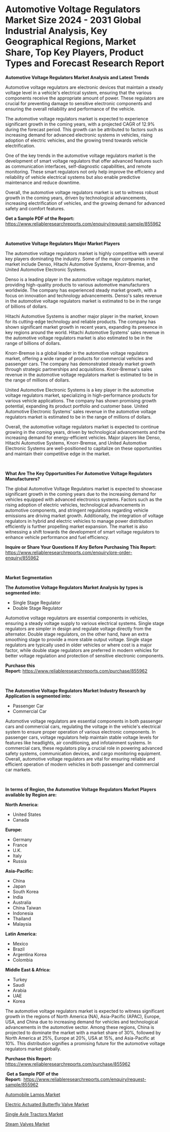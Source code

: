 <p><h1>Automotive Voltage Regulators Market Size 2024 - 2031 Global Industrial Analysis, Key Geographical Regions, Market Share, Top Key Players, Product Types and Forecast Research Report</h1></p><p><strong>Automotive Voltage Regulators Market Analysis and Latest Trends</strong></p>
<p><p>Automotive voltage regulators are electronic devices that maintain a steady voltage level in a vehicle's electrical system, ensuring that the various components receive the appropriate amount of power. These regulators are crucial for preventing damage to sensitive electronic components and ensuring the overall reliability and performance of the vehicle.</p><p>The automotive voltage regulators market is expected to experience significant growth in the coming years, with a projected CAGR of 12.9% during the forecast period. This growth can be attributed to factors such as increasing demand for advanced electronic systems in vehicles, rising adoption of electric vehicles, and the growing trend towards vehicle electrification.</p><p>One of the key trends in the automotive voltage regulators market is the development of smart voltage regulators that offer advanced features such as communication interfaces, self-diagnostic capabilities, and remote monitoring. These smart regulators not only help improve the efficiency and reliability of vehicle electrical systems but also enable predictive maintenance and reduce downtime.</p><p>Overall, the automotive voltage regulators market is set to witness robust growth in the coming years, driven by technological advancements, increasing electrification of vehicles, and the growing demand for advanced safety and comfort features.</p></p>
<p><strong>Get a Sample PDF of the Report:&nbsp;</strong> <a href="https://www.reliableresearchreports.com/enquiry/request-sample/855962">https://www.reliableresearchreports.com/enquiry/request-sample/855962</a></p>
<p>&nbsp;</p>
<p><strong>Automotive Voltage Regulators Major Market Players</strong></p>
<p><p>The automotive voltage regulators market is highly competitive with several key players dominating the industry. Some of the major companies in the market include Denso, Hitachi Automotive Systems, Knorr-Bremse, and United Automotive Electronic Systems. </p><p>Denso is a leading player in the automotive voltage regulators market, providing high-quality products to various automotive manufacturers worldwide. The company has experienced steady market growth, with a focus on innovation and technology advancements. Denso's sales revenue in the automotive voltage regulators market is estimated to be in the range of billions of dollars.</p><p>Hitachi Automotive Systems is another major player in the market, known for its cutting-edge technology and reliable products. The company has shown significant market growth in recent years, expanding its presence in key regions around the world. Hitachi Automotive Systems' sales revenue in the automotive voltage regulators market is also estimated to be in the range of billions of dollars.</p><p>Knorr-Bremse is a global leader in the automotive voltage regulators market, offering a wide range of products for commercial vehicles and passenger cars. The company has demonstrated steady market growth through strategic partnerships and acquisitions. Knorr-Bremse's sales revenue in the automotive voltage regulators market is estimated to be in the range of millions of dollars.</p><p>United Automotive Electronic Systems is a key player in the automotive voltage regulators market, specializing in high-performance products for various vehicle applications. The company has shown promising growth potential, expanding its product portfolio and customer base. United Automotive Electronic Systems' sales revenue in the automotive voltage regulators market is estimated to be in the range of millions of dollars.</p><p>Overall, the automotive voltage regulators market is expected to continue growing in the coming years, driven by technological advancements and the increasing demand for energy-efficient vehicles. Major players like Denso, Hitachi Automotive Systems, Knorr-Bremse, and United Automotive Electronic Systems are well-positioned to capitalize on these opportunities and maintain their competitive edge in the market.</p></p>
<p>&nbsp;</p>
<p><strong>What Are The Key Opportunities For Automotive Voltage Regulators Manufacturers?</strong></p>
<p><p>The global Automotive Voltage Regulators market is expected to showcase significant growth in the coming years due to the increasing demand for vehicles equipped with advanced electronics systems. Factors such as the rising adoption of electric vehicles, technological advancements in automotive components, and stringent regulations regarding vehicle emissions are driving market growth. Additionally, the integration of voltage regulators in hybrid and electric vehicles to manage power distribution efficiently is further propelling market expansion. The market is also witnessing a shift towards the development of smart voltage regulators to enhance vehicle performance and fuel efficiency.</p></p>
<p><strong>Inquire or Share Your Questions If Any Before Purchasing This Report:</strong> <a href="https://www.reliableresearchreports.com/enquiry/pre-order-enquiry/855962">https://www.reliableresearchreports.com/enquiry/pre-order-enquiry/855962</a></p>
<p>&nbsp;</p>
<p><strong>Market Segmentation</strong></p>
<p><strong>The Automotive Voltage Regulators Market Analysis by types is segmented into:</strong></p>
<p><ul><li>Single Stage Regulator</li><li>Double Stage Regulator</li></ul></p>
<p><p>Automotive voltage regulators are essential components in vehicles, ensuring a steady voltage supply to various electrical systems. Single stage regulators are simpler in design and regulate voltage directly from the alternator. Double stage regulators, on the other hand, have an extra smoothing stage to provide a more stable output voltage. Single stage regulators are typically used in older vehicles or where cost is a major factor, while double stage regulators are preferred in modern vehicles for better voltage regulation and protection of sensitive electronic components.</p></p>
<p><strong>Purchase this Report:&nbsp;</strong><a href="https://www.reliableresearchreports.com/purchase/855962">https://www.reliableresearchreports.com/purchase/855962</a></p>
<p>&nbsp;</p>
<p><strong>The Automotive Voltage Regulators Market Industry Research by Application is segmented into:</strong></p>
<p><ul><li>Passenger Car</li><li>Commercial Car</li></ul></p>
<p><p>Automotive voltage regulators are essential components in both passenger cars and commercial cars, regulating the voltage in the vehicle's electrical system to ensure proper operation of various electronic components. In passenger cars, voltage regulators help maintain stable voltage levels for features like headlights, air conditioning, and infotainment systems. In commercial cars, these regulators play a crucial role in powering advanced safety systems, communication devices, and cargo monitoring equipment. Overall, automotive voltage regulators are vital for ensuring reliable and efficient operation of modern vehicles in both passenger and commercial car markets.</p></p>
<p>&nbsp;</p>
<p><strong>In terms of Region, the Automotive Voltage Regulators Market Players available by Region are:</strong></p>
<p>
    <p> <strong> North America: </strong>
        <ul>
            <li>United States</li>
            <li>Canada</li>
        </ul>
        </p> 
    <p> <strong> Europe: </strong>
        <ul>
            <li>Germany</li>
            <li>France</li>
            <li>U.K.</li>
            <li>Italy</li>
            <li>Russia</li>
        </ul>
        </p> 
    <p> <strong> Asia-Pacific: </strong>
        <ul>
            <li>China</li>
            <li>Japan</li>
            <li>South Korea</li>
            <li>India</li>
            <li>Australia</li>
            <li>China Taiwan</li>
            <li>Indonesia</li>
            <li>Thailand</li>
            <li>Malaysia</li>
        </ul>
        </p> 
    <p> <strong> Latin America: </strong>
        <ul>
            <li>Mexico</li>
            <li>Brazil</li>
            <li>Argentina Korea</li>
            <li>Colombia</li>
        </ul>
        </p> 
    <p> <strong> Middle East & Africa: </strong>
        <ul>
            <li>Turkey</li>
            <li>Saudi</li>
            <li>Arabia</li>
            <li>UAE</li>
            <li>Korea</li>
        </ul>
    </p>
    </p>
<p><p>The automotive voltage regulators market is expected to witness significant growth in the regions of North America (NA), Asia-Pacific (APAC), Europe, USA, and China due to increasing demand for vehicles and technological advancements in the automotive sector. Among these regions, China is projected to dominate the market with a market share of 30%, followed by North America at 25%, Europe at 20%, USA at 15%, and Asia-Pacific at 10%. This distribution signifies a promising future for the automotive voltage regulators market globally.</p></p>
<p><strong>Purchase this Report: </strong><a href="https://www.reliableresearchreports.com/purchase/855962">https://www.reliableresearchreports.com/purchase/855962</a></p>
<p>&nbsp;<strong>Get a Sample PDF of the Report:&nbsp;&nbsp;</strong><a href="https://www.reliableresearchreports.com/enquiry/request-sample/855962">https://www.reliableresearchreports.com/enquiry/request-sample/855962</a></p>
<p><strong></strong></p>
<p><p><a href="https://github.com/josesg55/Market-Research-Report-List-1/blob/main/automobile-lamps-market.md">Automobile Lamps Market</a></p><p><a href="https://issuu.com/reportprime-2/docs/electric-actuated-butterfly-valve-market-size-2030">Electric Actuated Butterfly Valve Market</a></p><p><a href="https://github.com/mancsybtousav/Market-Research-Report-List-1/blob/main/single-axle-tractors-market.md">Single Axle Tractors Market</a></p><p><a href="https://issuu.com/reportprime-2/docs/steam-valves-market-size-2030.pptx">Steam Valves Market</a></p></p>